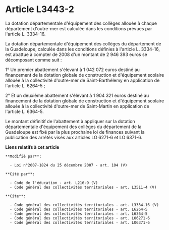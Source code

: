 # Article L3443-2

La dotation départementale d'équipement des collèges allouée à chaque département d'outre-mer est calculée dans les
conditions prévues par l'article L. 3334-16.

La dotation départementale d'équipement des collèges du département de la Guadeloupe, calculée dans les conditions définies à
l'article L. 3334-16, est abattue à compter de 2008 d'un montant de 2 946 393 euros se décomposant comme suit : 

1° Un premier abattement s'élevant à 1 042 072 euros destiné au financement de la dotation globale de construction et
d'équipement scolaire allouée à la collectivité d'outre-mer de Saint-Barthélemy en application de l'article L. 6264-5 ; 

2° Et un deuxième abattement s'élevant à 1 904 321 euros destiné au financement de la dotation globale de construction et
d'équipement scolaire allouée à la collectivité d'outre-mer de Saint-Martin en application de l'article L. 6364-5. 

Le montant définitif de l'abattement à appliquer sur la dotation départementale d'équipement des collèges du département de
la Guadeloupe est fixé par la plus prochaine loi de finances suivant la publication des arrêtés visés aux articles LO 6271-6
et LO 6371-6.

**Liens relatifs à cet article**

	**Modifié par**:

	  - Loi n°2007-1824 du 25 décembre 2007 - art. 104 (V)

	**Cité par**:

	  - Code de l'éducation - art. L216-9 (V)
	  - Code général des collectivités territoriales - art. L3511-4 (V)

	**Cite**:

	  - Code général des collectivités territoriales - art. L3334-16 (V)
	  - Code général des collectivités territoriales - art. L6264-5
	  - Code général des collectivités territoriales - art. L6364-5
	  - Code général des collectivités territoriales - art. LO6271-6
	  - Code général des collectivités territoriales - art. LO6371-6
